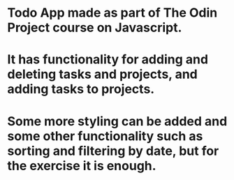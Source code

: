 # Todo App made as part of The Odin Project course on Javascript.
# It has functionality for adding and deleting tasks and projects, and adding tasks to projects.
# Some more styling can be added and some other functionality such as sorting and filtering by date, but for the exercise it is enough.